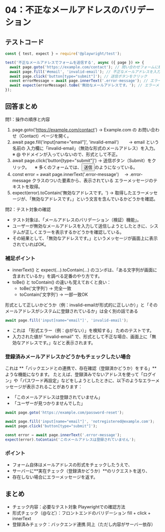 # 04：不正なメールアドレスのバリデーション

## テストコード

```js
const { test, expect } = require('@playwright/test');

test('不正なメールアドレスでフォームを送信する', async ({ page }) => {
  await page.goto('https://example.com/contact'); // 問い合わせフォームに移動
  await page.fill('#email', 'invalid-email'); // 不正なメールアドレスを入力
  await page.click('button[type="submit"]'); // 送信ボタンをクリック
  const errorMessage = await page.innerText('.error-message'); // エラーメッセージを取得
  await expect(errorMessage).toBe('無効なメールアドレスです。'); // エラーメッセージが表示されることを確認
});
```

## 回答まとめ

問1：操作の順序と内容
1. page.goto('https://example.com/contact')
   → Example.com の お問い合わせ（Contact）ページを開く。
2. await page.fill('input[name="email"]', 'invalid-email')
　　→ email という名前の 入力欄に「invalid-email」（無効な形式のメールアドレス）を入力。 　※ @ やドメインが入っていないので、形式として不正。
3. await page.click('button[type="submit"]')
   → 送信ボタン（Submit）をクリック。 　※ 多くのフォームでは、<button type="submit">送信</button>のようになっている。
4. const error = await page.innerText('.error-message')
 　→ .error-message クラスのついた要素から、表示されている エラーメッセージのテキストを取得。
5. expect(error).toContain('無効なアドレスです。')
   → 取得したエラーメッセージが、「無効なアドレスです。」という文言を含んでいるかどうかを確認。

問2：テスト対象の確認
* テスト対象は、「メールアドレスのバリデーション（検証）機能」。
* ユーザーが無効なメールアドレスを入力して送信しようとしたときに、システムが正しくエラーを表示するかどうかを確認している。
* その結果として、「無効なアドレスです。」というメッセージが画面上に表示されていればOK。

### 補足ポイント
* innerText() と expect(...).toContain(...) のコンボは、「ある文字列が画面に含まれているか」を調べる定番のやり方です。
* toBe() と toContain() の違いも覚えておくと良い：
    * toBe('文字列') → 完全一致
    * toContain('文字列') → 一部一致OK


形式として正しいかどうか（例：invalid-emailが形式的に正しいか）」と「そのメールアドレスがシステムに登録されているか」は全く別の話である

```js
await page.fill('input[name="email"]', 'invalid-email');
```

* これは 「形式エラー（例：@がない）」を検知する」 ためのテストです。
* 入力された値が "invalid-email" で、形式として不正な場合、画面上に「無効なアドレスです。」などと表示されます。

### 登録済みメールアドレスかどうかもチェックしたい場合
これは **「バックエンドとの連携で、存在確認（登録済かどうか）をする」**ような機能になります。
たとえば、登録済みでないアドレスを使って「ログイン」や「パスワード再設定」などをしようとしたときに、以下のようなエラーメッセージが表示されることがあります：
* 「このメールアドレスは登録されていません」
* 「ユーザーが見つかりませんでした」

```js
await page.goto('https://example.com/password-reset');

await page.fill('input[name="email"]', 'notregistered@example.com');
await page.click('button[type="submit"]');

const error = await page.innerText('.error-message');
expect(error).toContain('このメールアドレスは登録されていません');
```

### ポイント
* フォーム自体はメールアドレスの形式をチェックしたうえで、
* サーバーに**実在チェック（登録済かどうか）**のリクエストを送り、
* 存在しない場合にエラーメッセージを返す。

## まとめ

- チェック内容：必要なテスト対象	Playwrightでの確認方法
- 形式チェック（@など）：フロントエンドのバリデーション	fill + click + innerText
- 登録済みチェック：バックエンド連携	同上（ただし内容がサーバー依存）
